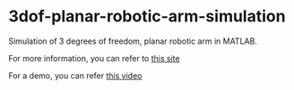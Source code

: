 # 3dof-planar-robotic-arm-simulation
Simulation of 3 degrees of freedom, planar robotic arm in MATLAB.

For more information, you can refer to [this site](https://akshayk07.weebly.com/3dof-robotic-arm.html)

For a demo, you can refer [this video](https://youtu.be/nlejdCL5kY8)
